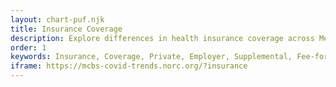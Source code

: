 ```yaml
---
layout: chart-puf.njk
title: Insurance Coverage
description: Explore differences in health insurance coverage across Medicare beneficiaries by year.
order: 1
keywords: Insurance, Coverage, Private, Employer, Supplemental, Fee-for-service, Fee for service, Medicare Advantage, MA, Part A, Part B, Sex, Gender, Age, Income, Race, Ethnicity, Education
iframe: https://mcbs-covid-trends.norc.org/?insurance
---
```

